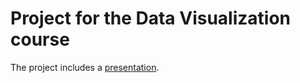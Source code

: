 # Project for the Data Visualization course

The project includes a [presentation](https://gitpitch.com/iit-federico-bozzini/unige-data-visualization?p=project#).